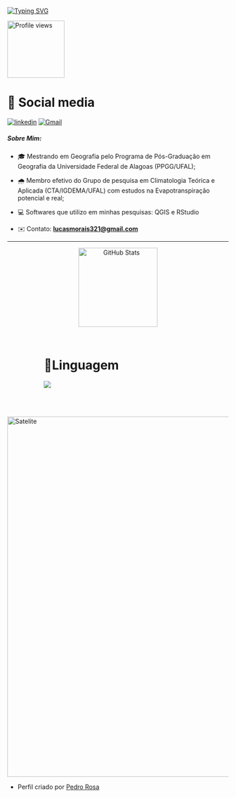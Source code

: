 [![Typing SVG](https://readme-typing-svg.herokuapp.com/?color=eee&size=35&center=true&vCenter=true&width=1000&lines=Olá,+Sou+Lucas+de+Morais+Teixeira;Seja+bem+vindo!+:%29)](https://git.io/typing-svg)

<p align="left"> <img  width ="130rem"src="https://komarev.com/ghpvc/?username=lucasmoraisxd&color=lightgrey&style=for-the-badge" alt="Profile views" /> </p>

<h1>🔔 Social media </h1>
    
[![linkedin](https://img.shields.io/badge/linkedin-0A66C2?style=for-the-badge&logo=linkedin&logoColor=white)](https://www.linkedin.com/in/lucas-morais-b53548245/)
[![Gmail](https://img.shields.io/badge/Gmail-D14836?style=for-the-badge&logo=gmail&logoColor=white)](mailto:lucasmorais321@gmail.com)

   <h5>Sobre Mim:</h5> 
  </p>

- 🎓 Mestrando em Geografia pelo Programa de Pós-Graduação em Geografia da Universidade Federal de Alagoas (PPGG/UFAL);

- 🌧️ Membro efetivo do Grupo de pesquisa em Climatologia Teórica e Aplicada (CTA/IGDEMA/UFAL) com estudos na Evapotranspiração potencial e real;

- 💻 Softwares que utilizo em minhas pesquisas: QGIS e RStudio

- ✉️ Contato: **lucasmorais321@gmail.com**

 <hr>
  <p align="center">
  <img height="180rem" alt="GitHub Stats" src="https://github-readme-stats.vercel.app/api?username=lucasmoraisxd&show_icons=true&theme=dark&bg_color=0d1117&border_radius=15&border_color=0d1117&count_private=true&rank_icon=github"/>
</p>

<br>
 
  
 </div>

<div style="display: flex; justify-content: space-around;">

  <div>
    <h1 > 📜Linguagem</h1>
    <a href="https://skillicons.dev">
      <img src="https://skillicons.dev/icons?i=r&perline=6" />
    </a>
  </div>
<br>
</div>

<div>
<br>
<br>
<br>
<p></p></div>

<img src="./assets/image/Galileo_satellite_pillars.gif" min-width="400px" max-width="400px" width="820px"    alt="Satelite">

<br>

- Perfil criado por [Pedro Rosa](https://github.com/pedrorosa-dev)
